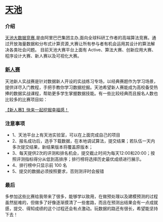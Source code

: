 # <a href="https://tianchi.aliyun.com">天池</a>

### 介绍

<a href="https://tianchi.aliyun.com">天池大数据竞赛</a>,是由阿里巴巴集团主办,面向全球科研工作者的高端算法竞赛。通过开放海量数据和分布式计算资源,大赛让所有参与者有机会运用其设计的算法解决各类社会问题。
目前天池大赛平台上面有 Active、算法大赛、创新应用大赛、程序设计大赛、新人赛以及可视化大赛。

### <a href="https://tianchi.aliyun.com/competition/gameList/coupleList">新人赛</a>
天池新人实战赛是针对数据新人开设的实战练习专场，以经典赛题作为学习场景，提供详尽入门教程，手把手教你学习数据挖掘。天池希望新人赛能成为高校备受热捧的数据实战课程，帮助更多学生掌握数据技能。有一些比较经典而且报名人数也比较多的比赛项目如：

<a href="./一起来挖掘幸福感">【新人赛】快来一起挖掘幸福感！</a>

### 注意事项
- 1、天池平台上有天池实验室，可以在上面完成自己的项目
- 2、报名成功后，选手下载数据，在本地调试算法，提交结果；若队伍一天内多次提交结果，新结果版本将覆盖原版本；
- 3、每天提供2次的评测和排名机会，提交截止时间为每天12:00和20:00；按照评测指标得分从低到高排序；排行榜将选择历史最优成绩进行展示。
- 4、排行榜中只显示前 100 名
- 5、提交的数据必须按照要求，否则测评时会报错

### 最后

多参加这些比赛给我带来了很多，能够学以致用，在做预处理以及建模预测的过程虽然挺难的，但做多了好像逐渐摸清了一些套路，而且在预测出结果会有一点成就感，提交、得知成绩的这个过程还会有点激动。玩数据的路还有很长，希望能坚持下去！
